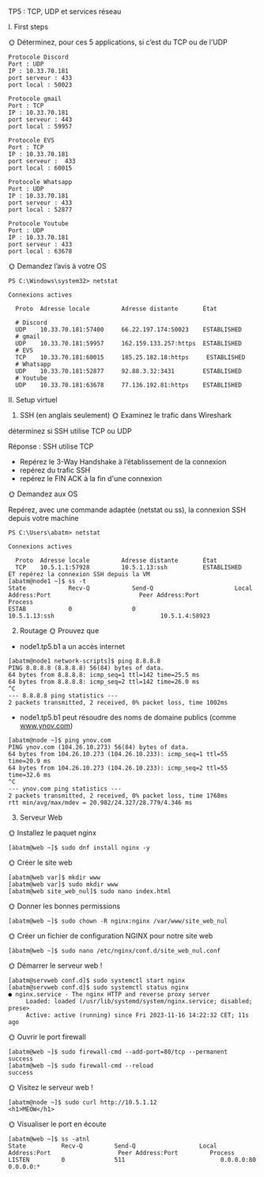 TP5 : TCP, UDP et services réseau

I. First steps

🌞 Déterminez, pour ces 5 applications, si c’est du TCP ou de l’UDP
``````
Protocole Discord
Port : UDP
IP : 10.33.70.181
port serveur : 433
port local : 50023

Protocole gmail
Port : TCP
IP : 10.33.70.181
port serveur : 443
port local : 59957

Protocole EVS
Port : TCP
IP : 10.33.70.181
port serveur :  433
port local : 60015

Protocole Whatsapp
Port : UDP
IP : 10.33.70.181
port serveur : 433
port local : 52877

Protocole Youtube
Port : UDP
IP : 10.33.70.181
port serveur : 433
port local : 63678

``````

🌞 Demandez l’avis à votre OS
``````
PS C:\Windows\system32> netstat

Connexions actives

  Proto  Adresse locale         Adresse distante       État

  # Discord
  UDP    10.33.70.181:57400     66.22.197.174:50023    ESTABLISHED
  # gmail
  UDP    10.33.70.181:59957     162.159.133.257:https  ESTABLISHED
  # EVS
  TCP    10.33.70.181:60015     185.25.182.18:https     ESTABLISHED
  # Whatsapp
  UDP    10.33.70.181:52877     92.88.3.32:3431        ESTABLISHED
  # Youtube
  UDP    10.33.70.181:63678     77.136.192.81:https    ESTABLISHED
  ``````
II. Setup virtuel

1. SSH (en anglais seulement)
🌞 Examinez le trafic dans Wireshark

déterminez si SSH utilise TCP ou UDP

Réponse : 
SSH utilise TCP

- Repérez le 3-Way Handshake à l’établissement de la connexion
- repérez du trafic SSH
- repérez le FIN ACK à la fin d'une connexion

🌞 Demandez aux OS

Repérez, avec une commande adaptée (netstat ou ss), la connexion SSH depuis votre machine
``````
PS C:\Users\abatm> netstat

Connexions actives

  Proto  Adresse locale         Adresse distante       État
  TCP    10.5.1.1:57928         10.5.1.13:ssh          ESTABLISHED
ET repérez la connexion SSH depuis la VM
[abatm@node1 ~]$ ss -t
State            Recv-Q            Send-Q                       Local Address:Port                         Peer Address:Port             Process
ESTAB            0                 0                                10.5.1.13:ssh                              10.5.1.4:58923
``````
2. Routage
🌞 Prouvez que
- node1.tp5.b1 a un accès internet
``````
[abatm@node1 network-scripts]$ ping 8.8.8.8
PING 8.8.8.8 (8.8.8.8) 56(84) bytes of data.
64 bytes from 8.8.8.8: icmp_seq=1 ttl=142 time=25.5 ms
64 bytes from 8.8.8.8: icmp_seq=2 ttl=142 time=26.0 ms
^C
--- 8.8.8.8 ping statistics ---
2 packets transmitted, 2 received, 0% packet loss, time 1002ms
``````
- node1.tp5.b1 peut résoudre des noms de domaine publics (comme www.ynov.com)

``````
[abatm@node ~]$ ping ynov.com
PING ynov.com (104.26.10.273) 56(84) bytes of data.
64 bytes from 104.26.10.273 (104.26.10.233): icmp_seq=1 ttl=55 time=20.9 ms
64 bytes from 104.26.10.273 (104.26.10.233): icmp_seq=2 ttl=55 time=32.6 ms
^C
--- ynov.com ping statistics ---
2 packets transmitted, 2 received, 0% packet loss, time 1768ms
rtt min/avg/max/mdev = 20.982/24.327/28.779/4.346 ms
``````
3. Serveur Web

🌞 Installez le paquet nginx

``````
[àbatm@web ~]$ sudo dnf install nginx -y
``````
🌞 Créer le site web
``````
[abatm@web var]$ mkdir www
[abatm@web var]$ sudo mkdir www
[abatm@web site_web_nul]$ sudo nano index.html
``````
🌞 Donner les bonnes permissions
``````
[abatm@web ~]$ sudo chown -R nginx:nginx /var/www/site_web_nul
``````
🌞 Créer un fichier de configuration NGINX pour notre site web
``````
[àbatm@web ~]$ sudo nano /etc/nginx/conf.d/site_web_nul.conf
``````
🌞 Démarrer le serveur web !

``````
[abatm@servweb conf.d]$ sudo systemctl start nginx
[abatm@servweb conf.d]$ sudo systemctl status nginx
● nginx.service - The nginx HTTP and reverse proxy server
     Loaded: loaded (/usr/lib/systemd/system/nginx.service; disabled; prese>
     Active: active (running) since Fri 2023-11-16 14:22:32 CET; 11s ago
``````
🌞 Ouvrir le port firewall

``````
[abatm@web ~]$ sudo firewall-cmd --add-port=80/tcp --permanent
success
[abatm@web ~]$ sudo firewall-cmd --reload
success
``````
🌞 Visitez le serveur web !

``````
[abatm@node ~]$ sudo curl http://10.5.1.12
<h1>MEOW</h1>
``````
🌞 Visualiser le port en écoute

``````
[abatm@web ~]$ ss -atnl
State          Recv-Q         Send-Q                  Local Address:Port                   Peer Address:Port         Process
LISTEN         0              511                           0.0.0.0:80                          0.0.0.0:*
``````